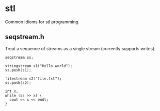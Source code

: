 # stl
Common idioms for stl programming.

## seqstream.h
Treat a sequence of streams as a single stream (currently supports writes):
```
seqstream ss;

stringstream s1("Hello world");
ss.push(s1);

filestream s2("file.txt");
ss.push(s2);

int x;
while (ss >> x) {
  cout << x << endl;
}
```
